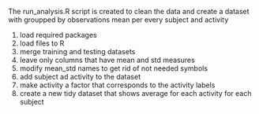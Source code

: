 The run_analysis.R script is created to clean the data and create a dataset with groupped by observations mean per every subject and activity

1. load required packages
2. load files to R
3. merge training and testing datasets
4. leave only columns that have mean and std measures
5. modify mean_std names to get rid of not needed symbols
6. add subject ad activity to the dataset
7. make activity a factor that corresponds to the activity labels
8. create a new tidy dataset that shows average for each activity for each subject
